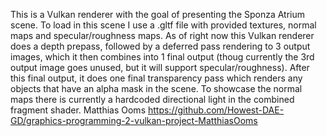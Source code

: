 This is a Vulkan renderer with the goal of presenting the Sponza Atrium scene.
To load in this scene I use a .gltf file with provided textures, normal maps and specular/roughness maps.
As of right now this Vulkan renderer does a depth prepass, followed by a deferred pass rendering to 3 output images, which it then combines into 1 final output (thoug currently the 3rd output image goes unused, but it will support specular/roughness).
After this final output, it does one final transparency pass which renders any objects that have an alpha mask in the scene.
To showcase the normal maps there is currently a hardcoded directional light in the combined fragment shader.
Matthias Ooms
https://github.com/Howest-DAE-GD/graphics-programming-2-vulkan-project-MatthiasOoms 
